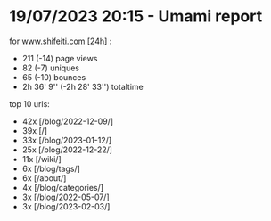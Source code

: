 # 19/07/2023 20:15 - Umami report
for www.shifeiti.com [24h] :

 - 211 (-14) page views
 - 82 (-7) uniques
 - 65 (-10) bounces
 - 2h 36' 9'' (-2h 28' 33'') totaltime


top 10 urls:
 - 42x [/blog/2022-12-09/]
 - 39x [/]
 - 33x [/blog/2023-01-12/]
 - 25x [/blog/2022-12-22/]
 - 11x [/wiki/]
 - 6x [/blog/tags/]
 - 6x [/about/]
 - 4x [/blog/categories/]
 - 3x [/blog/2022-05-07/]
 - 3x [/blog/2023-02-03/]


